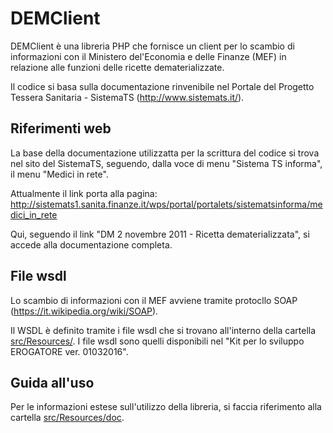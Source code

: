 # DEMClient

DEMClient è una libreria PHP che fornisce un client per lo scambio di 
informazioni con il Ministero del'Economia e delle Finanze (MEF) in
relazione alle funzioni delle ricette dematerializzate.

Il codice si basa sulla documentazione rinvenibile nel Portale del 
Progetto Tessera Sanitaria - SistemaTS (http://www.sistemats.it/).

## Riferimenti web

La base della documentazione utilizzatta per la scrittura del codice si
trova nel sito del SistemaTS, seguendo, dalla voce di menu "Sistema TS 
informa", il menu "Medici in rete".

Attualmente il link porta alla pagina:
http://sistemats1.sanita.finanze.it/wps/portal/portalets/sistematsinforma/medici_in_rete

Qui, seguendo il link "DM 2 novembre 2011 - Ricetta dematerializzata",
si accede alla documentazione completa.

## File wsdl

Lo scambio di informazioni con il MEF avviene tramite protocllo SOAP
(https://it.wikipedia.org/wiki/SOAP).

Il WSDL è definito tramite i file wsdl che si trovano all'interno della
cartella [src/Resources/](src/Resources/). I file wsdl sono quelli 
disponibili nel "Kit per lo sviluppo EROGATORE ver. 01032016".

## Guida all'uso

Per le informazioni estese sull'utilizzo della libreria, si faccia 
riferimento alla cartella [src/Resources/doc](src/Resources/doc).